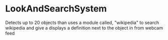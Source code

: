 # LookAndSearchSystem
Detects up to 20 objects than uses a module called, "wikipedia" to search wikipedia and give a displays a definition next 
to the object in from webcam feed
